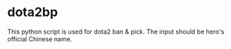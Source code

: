 # dota2bp

This python script is used for dota2 ban & pick.
The input should be hero's official Chinese name.
